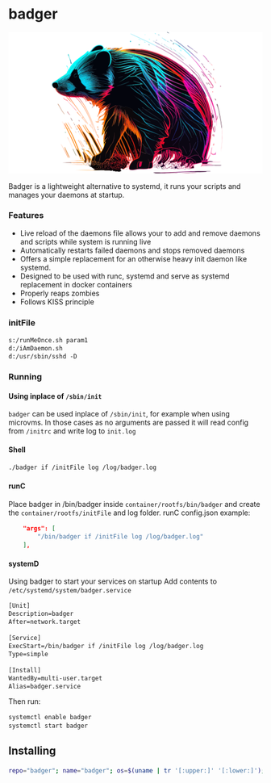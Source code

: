 # badger
![logo](media/badger.svg)

Badger is a lightweight alternative to systemd, it runs your scripts and manages your daemons at startup.

### Features
* Live reload of the daemons file allows your to add and remove daemons and scripts while system is running live
* Automatically restarts failed daemons and stops removed daemons
* Offers a simple replacement for an otherwise heavy init daemon like systemd.
* Designed to be used with runc, systemd and serve as systemd replacement in docker containers
* Properly reaps zombies
* Follows KISS principle

### initFile
```
s:/runMeOnce.sh param1
d:/iAmDaemon.sh
d:/usr/sbin/sshd -D
```

### Running
#### Using inplace of `/sbin/init`
`badger` can be used inplace of `/sbin/init`, for example when using microvms.
In those cases as no arguments are passed it will read config from `/initrc` and write log to `init.log`


#### Shell
```bash
./badger if /initFile log /log/badger.log
```

#### runC
Place badger in /bin/badger inside `container/rootfs/bin/badger` and create the `container/rootfs/initFile` and log folder.
runC config.json example:
```json
	"args": [
		"/bin/badger if /initFile log /log/badger.log"
	],
```

#### systemD
Using badger to start your services on startup
Add contents to `/etc/systemd/system/badger.service`
```
[Unit]
Description=badger
After=network.target

[Service]
ExecStart=/bin/badger if /initFile log /log/badger.log
Type=simple

[Install]
WantedBy=multi-user.target
Alias=badger.service
```

Then run:
```bash
systemctl enable badger
systemctl start badger
```

## Installing
```bash
repo="badger"; name="badger"; os=$(uname | tr '[:upper:]' '[:lower:]'); arch=$(uname -m); case $arch in x86_64) arch="amd64" ;; arm64) arch="arm64" ;; esac; url="https://github.com/8ff/${repo}/releases/download/latest/${name}.${os}.${arch}"; curl -L $url -o ${name} && chmod +x ${name}
```
